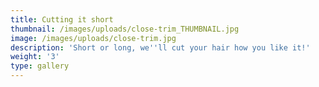 ```yaml
---
title: Cutting it short
thumbnail: /images/uploads/close-trim_THUMBNAIL.jpg
image: /images/uploads/close-trim.jpg
description: 'Short or long, we''ll cut your hair how you like it!'
weight: '3'
type: gallery
---
```


